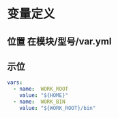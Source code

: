 # 变量定义
## 位置  在模块/型号/var.yml

## 示位
```yml
vars:
  - name:  WORK_ROOT
    value: "${HOME}"
  - name:  WORK_BIN
    value: "${WORK_ROOT}/bin"
```